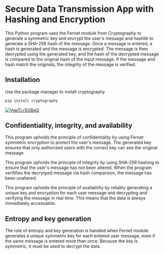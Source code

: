 # Secure Data Transmission App with Hashing and Encryption

This Python program uses the Fernet module from Cryptography to generate a symmetric key and encrypt the user's message and hashlib to generate a SHA-256 hash of the message. Once a message is entered, a hash is generated and the message is encrypted. The message is then decrypted using the generated key, and the hash of the decrypted message is compared to the original hash of the input message. If the message and hash match the originals, the integrity of the message is verified. 

## Installation 

Use the package manager to install cryptography

```bash
pip install cryptography
```

[![VgpTLrSG8qQ](https://img.youtube.com/vi/VgpTLrSG8qQ/0.jpg)](https://www.youtube.com/watch?v=VgpTLrSG8qQ)

## Confidentiality, integrity, and availability 

This program upholds the principle of confidentiality by using Fernet symmetric encryption to protect the user's message. The generated key ensures that only authorized users with the correct key can see the original message.

This program upholds the principle of integrity by using SHA-256 hashing to ensure that the user's message has not been altered. When the program verififies the decrytped message via hash comparison, the message has been unaltered. 

This program upholds the principle of availability by reliably generating a unique key and encryption for each user message and decrypting and verifying the message in real time. This means that the data is always immediately accessabile.

## Entropy and key generation

The role of entropy and key generation is handled when Fernet module generates a unique symmetric key for each entered user message, even if the same message is entered more than once. Because the key is symmetric, it must be used to decrypt the data. 

